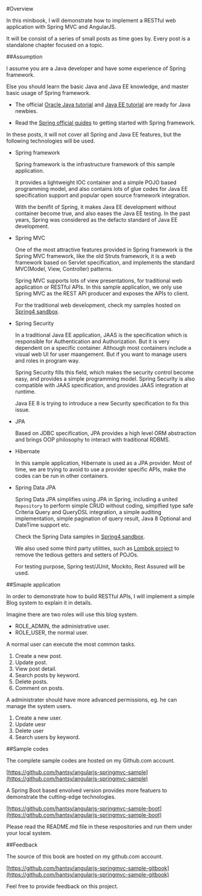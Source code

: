 #Overview

In this minibook, I will demonstrate how to implement a RESTful web application with Spring MVC and AngularJS. 

It will be consist of a series of small posts as time goes by. Every post is a standalone chapter focused on a topic.

##Assumption

I assume you are a Java developer and have some experience of Spring framework.

Else you should learn the basic Java and Java EE knowledge, and master basic usage of Spring framework.

* The official [Oracle Java tutorial](https://docs.oracle.com/javase/tutorial/) and [Java EE tutorial](https://docs.oracle.com/javaee/7/tutorial) are ready for Java newbies.

* Read the [Spring official guides](https://spring.io/guides) to getting started with Spring framework.

In these posts, it will not cover all Spring and Java EE features, but the following technologies will be used.

* Spring framework

	Spring framework is the infrastructure framework of this sample application. 

	It provides a lightweight IOC container and a simple POJO based programming model, and also contains lots of glue codes for Java EE specification support and popular open source framework integration. 

	With the benifit of Spring, it makes Java EE development without container become true, and also eases the Java EE testing. In the past years, Spring was considered as the defacto standard of Java EE development.


* Spring MVC

	One of the most attractive features provided in Spring framework is the Spring MVC framework, like the old Struts framework, it is a web framework based on Servlet specification, and implements the standard MVC(Model, View, Controller) patterns. 

	Spring MVC supports lots of view presentations, for traditional web application or RESTful APIs. In this sample application, we only use Spring MVC as the REST API producer and exposes the APIs to client.

	For the traditional web development, check my samples hosted on [Spring4 sandbox](https://github.com/hantsy/spring4-sandbox).

* Spring Security

	In a traditional Java EE application, JAAS is the specification which is responsible for Authentication and Authorization. But it is very dependent on a specific container. Although most containers include a visual web UI for user maangement. But if you want to manage users and roles in program way.

	Spring Security fills this field, which makes the security control become easy, and provides a simple programming model. Spring Security is also compatible with JAAS specification, and provides JAAS integration at runtime. 

	Java EE 8 is trying to introduce a new Security specification to fix this issue.

* JPA

	Based on JDBC specification, JPA provides a high level ORM abstraction and brings OOP philosophy to interact with traditional RDBMS.

* Hibernate

	In this sample application, Hibernate is used as a JPA provider. Most of time, we are trying to avoid to use a provider specific APIs, make the codes can be run in other containers.

* Spring Data JPA

	Spring Data JPA simplifies using JPA in Spring, including a united `Repository` to perform simple CRUD without coding, simplfied type safe Criteria Query and QueryDSL integration, a simple auditing implementation, simple pagination of query result, Java 8 Optional and DateTime support etc.

	Check the Spring Data samples in [Spring4 sandbox](https://github.com/hantsy/spring4-sandbox).
	 
	We also used some third party utilities, such as [Lombok project](https://projectlombok.org/) to remove the tedious getters and setters of POJOs. 

	For testing purpose, Spring test/JUnit, Mockito, Rest Assured will be used.

##Smaple application

In order to demonstrate how to build RESTful APIs, I will implement a simple Blog system to explain it in details.

Imagine there are two roles will use this blog system.

* ROLE_ADMIN, the administrative user.
* ROLE_USER, the normal user.

A normal user can execute the most common tasks.

1. Create a new post.
2. Update post.
3. View post detail.
4. Search posts by keyword.
5. Delete posts.
6. Comment on posts.

A administrater should have more advanced permissions, eg. he can manage the system users.

1. Create a new user.
2. Update uesr
3. Delete user
4. Search users by keyword.

##Sample codes

The complete sample codes are hosted on my Github.com account.

[https://github.com/hantsy/angularjs-springmvc-sample](https://github.com/hantsy/angularjs-springmvc-sample)

A Spring Boot based envolved version provides more featuers to demonstrate the cutting-edge technologies.

[https://github.com/hantsy/angularjs-springmvc-sample-boot](https://github.com/hantsy/angularjs-springmvc-sample-boot)

Please read the README.md file in these respositories and run them under your local system.

##Feedback

The source of this book are hosted on my github.com account.

[https://github.com/hantsy/angularjs-springmvc-sample-gitbook](https://github.com/hantsy/angularjs-springmvc-sample-gitbook)

Feel free to provide feedback on this project.